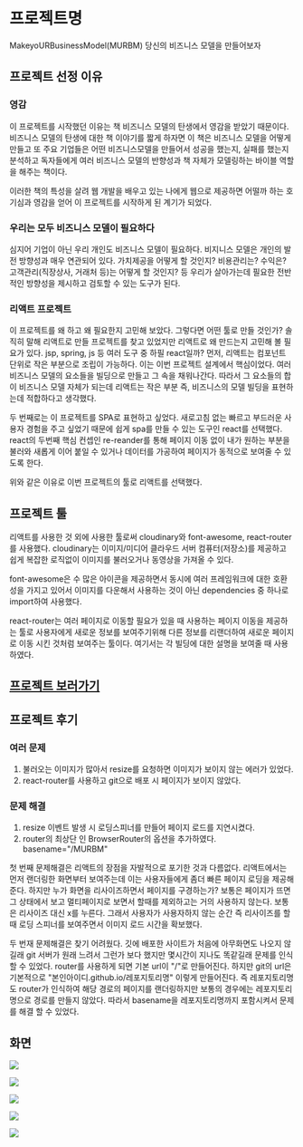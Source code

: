 # 프로젝트명
MakeyoURBusinessModel(MURBM)
당신의 비즈니스 모델을 만들어보자

## 프로젝트 선정 이유
### 영감
이 프로젝트를 시작했던 이유는 책 비즈니스 모델의 탄생에서 영감을 받았기 때문이다. 
비즈니스 모델의 탄생에 대한 책 이야기를 짧게 하자면 이 책은 비즈니스 모델을 어떻게 만들고 또 주요 기업들은 어떤 비즈니스모델을 만들어서 성공을 했는지, 실패를 했는지 분석하고 독자들에게 여러 비즈니스 모델의 반향성과 책 자체가 모델링하는 바이블 역할을 해주는 책이다. 

이러한 책의 특성을 살려 웹 개발을 배우고 있는 나에게 웹으로 제공하면 어떨까 하는 호기심과 영감을 얻어 이 프로젝트를 시작하게 된 계기가 되었다.

### 우리는 모두 비즈니스 모델이 필요하다
심지어 기업이 아닌 우리 개인도 비즈니스 모델이 필요하다. 비지니스 모델은 개인의 발전 방향성과 매우 연관되어 있다. 가치제공을 어떻게 할 것인지? 비용관리는? 수익은?
고객관리(직장상사, 거래처 등)는 어떻게 할 것인지? 등 우리가 살아가는데 필요한 전반적인 방향성을 제시하고 검토할 수 있는 도구가 된다. 

### 리액트 프로젝트
이 프로젝트를 왜 하고 왜 필요한지 고민해 보았다. 
그렇다면 어떤 툴로 만들 것인가? 솔직히 말해 리액트로 만들 프로젝트를 찾고 있었지만 리액트로 왜 만드는지 고민해 볼 필요가 있다.
jsp, spring, js 등 여러 도구 중 하필 react일까? 
먼저, 리액트는 컴포넌트 단위로 작은 부분으로 조립이 가능하다. 이는 이번 프로젝트 설계에서 핵심이었다. 여러 비즈니스 모델의 요소들을 빌딩으로 만들고 그 속을 채워나간다. 따라서 그 요소들의 합이 비즈니스 모델 자체가 되는데 리액트는 작은 부분 즉, 비즈니스의 모델 빌딩을 표현하는데 적합하다고 생각했다.

두 번째로는 이 프로젝트를 SPA로 표현하고 싶었다. 새로고침 없는 빠르고 부드러운 사용자 경험을 주고 싶었기 때문에 쉽게 spa를 만들 수 있는 도구인 react를 선택했다. 
react의 두번째 핵심 컨셉인 re-reander를 통해 페이지 이동 없이 내가 원하는 부분을 불러와 새롭게 이어 붙일 수 있거나 데이터를 가공하여 페이지가 동적으로 보여줄 수 있도록 한다. 

위와 같은 이유로 이번 프로젝트의 툴로 리액트를 선택했다. 

## 프로젝트 툴
리액트를 사용한 것 외에 사용한 툴로써
cloudinary와 font-awesome, react-router를 사용했다.
cloudinary는 이미지/미디어 클라우드 서버 컴퓨터(저장소)를 제공하고 쉽게 복잡한 로직없이 이미지를 불러오거나 동영상을 가져올 수 있다.

font-awesome은 수 많은 아이콘을 제공하면서 동시에 여러 프레임워크에 대한 호환성을 가지고 있어서 이미지를 다운해서 사용하는 것이 아닌 dependencies 중 하나로 import하여 사용했다. 

react-router는 여러 페이지로 이동할 필요가 있을 때 사용하는 페이지 이동을 제공하는 툴로 사용자에게 새로운 정보를 보여주기위해 다른 정보를 리랜더하여 새로운 페이지로 이동 시킨 것처럼 보여주는 툴이다. 여기서는 각 빌딩에 대한 설명을 보여줄 때 사용하였다.

## [프로젝트 보러가기](https://km2535.github.io/MURBM/)

## 프로젝트 후기

### 여러 문제
1. 불러오는 이미지가 많아서 resize를 요청하면 이미지가 보이지 않는 에러가 있었다.
2. react-router를 사용하고 git으로 배포 시 페이지가 보이지 않았다. 

### 문제 해결
1. resize 이벤트 발생 시 로딩스피너를 만들어 페이지 로드를 지연시켰다.
2. router의 최상단 인 BrowserRouter의 옵션을 추가하였다. 
basename="/MURBM"

첫 번째 문제해결은 리액트의 장점을 자발적으로 포기한 것과 다름없다. 
리액트에서는 먼저 랜더링한 화면부터 보여주는데 이는 사용자들에게 좀더 빠른 페이지 로딩을 제공해준다. 하지만 누가 화면을 리사이즈하면서 페이지를 구경하는가?
보통은 페이지가 뜨면 그 상태에서 보고 멀티페이지로 보면서 할때를 제외하고는 거의 사용하지 않는다. 보통은 리사이즈 대신 x를 누른다. 
그래서 사용자가 사용자하지 않는 순간 즉 리사이즈를 할 때 로딩 스피너를 보여주면서 이미지 로드 시간을 확보했다.

두 번재 문제해결은 찾기 어려웠다. 
깃에 배포한 사이트가 처음에 아무화면도 나오지 않길래 git 서버가 원래 느려서 그런가 보다 했지만 몇시간이 지나도 똑같길래 문제를 인식할 수 있었다.
router를 사용하게 되면 기본 url이 "/"로 만들어진다. 하지만 git의 url은 기본적으로 "본인아이디.github.io/레포지토리명" 이렇게 만들어진다.
즉 레포지토리명도 router가 인식하여 해당 경로의 페이지를 랜더링하지만 보통의 경우에는 레포지토리명으로 경로를 만들지 않았다. 따라서 basename을 레포지토리명까지 포함시켜서 문제를 해결 할 수 있었다.


## 화면
![](https://velog.velcdn.com/images/km2535/post/3602f3d6-a357-48c5-b3c9-e35f0436cdea/image.png)

![](https://velog.velcdn.com/images/km2535/post/0b1e89fc-1336-4c07-a7a2-461a5687e9f5/image.png)

![](https://velog.velcdn.com/images/km2535/post/0e79d666-b7f9-4af3-a15f-5127dc8fd50b/image.png)

![](https://velog.velcdn.com/images/km2535/post/f47ca980-3e25-4309-b5a0-e29c952b9060/image.png)

![](https://velog.velcdn.com/images/km2535/post/3c510cdc-509f-40d5-bb9a-8889a50a83b0/image.png)
